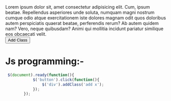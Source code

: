 <div  class="">Lorem ipsum dolor sit, amet consectetur adipisicing elit. Cum, ipsum beatae. Repellendus asperiores unde soluta, numquam magni nostrum cumque odio atque exercitationem iste dolores magnam odit quos doloribus autem perspiciatis quaerat beatae, perferendis rerum? Ab autem quidem nam? Vero, neque quibusdam? Animi qui mollitia incidunt pariatur similique eos obcaecati velit.</div>
<button type="button">Add Class</button>


# Js programming:-

```js
 $(document).ready(function(){
            $('button').click(function(){
                $('div').addClass('add x');
            });
        });
```